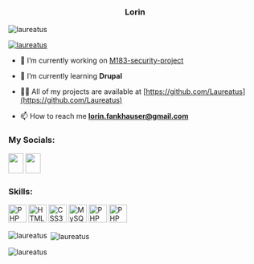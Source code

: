 <h3 align="center">Lorin</h3>


<p align="left"> <img src="https://komarev.com/ghpvc/?username=laureatus&label=Profile%20views&color=0e75b6&style=flat" alt="laureatus" /> </p>


<p align="left"> <a href="https://github.com/ryo-ma/github-profile-trophy"><img src="https://github-profile-trophy.vercel.app/?username=laureatus" alt="laureatus" /></a> </p>


- 🔭 I’m currently working on [M183-security-project](https://github.com/Laureatus/M183-security-project)


- 🌱 I’m currently learning **Drupal**


- 👨‍💻 All of my projects are available at [https://github.com/Laureatus](https://github.com/Laureatus)


- 📫 How to reach me **lorin.fankhauser@gmail.com**


<h3 align="left">My Socials:</h3>

<a href="https://stackoverflow.com/users/14453658" target="_blank" rel="noreferrer"><img src="https://raw.githubusercontent.com/rahuldkjain/github-profile-readme-generator/master/src/images/icons/Social/stack-overflow.svg" width="30" height="40" /></a>
<a href="https://www.drupal.org/u/laureatus" target="_blank" rel="noreferrer"><img src="https://www.drupal.org/sites/all/themes/bluecheese/images/icon-w-drupal.svg" width="30" height="40" /></a>





<h3 align="left">Skills:</h3>
<p align="left">
<a href="https://www.php.net/" target="_blank" rel="noreferrer"><img src="https://raw.githubusercontent.com/danielcranney/readme-generator/main/public/icons/skills/php-colored.svg" width="36" height="36" alt="PHP" /></a>
<a href="https://developer.mozilla.org/en-US/docs/Glossary/HTML5" target="_blank" rel="noreferrer"><img src="https://raw.githubusercontent.com/danielcranney/readme-generator/main/public/icons/skills/html5-colored.svg" width="36" height="36" alt="HTML5" /></a>
<a href="https://www.w3.org/TR/CSS/#css" target="_blank" rel="noreferrer"><img src="https://raw.githubusercontent.com/danielcranney/readme-generator/main/public/icons/skills/css3-colored.svg" width="36" height="36" alt="CSS3" /></a>
<a href="https://www.mysql.com/" target="_blank" rel="noreferrer"><img src="https://raw.githubusercontent.com/danielcranney/readme-generator/main/public/icons/skills/mysql-colored.svg" width="36" height="36" alt="MySQL" /></a>
<a href="https://www.drupal.org/" target="_blank" rel="noreferrer"><img src="https://www.drupal.org/sites/all/themes/bluecheese/images/icon-w-drupal.svg" width="36" height="36" alt="PHP" /></a>
<a href="https://git-scm.com/" target="_blank" rel="noreferrer"><img src="https://git-scm.com/images/logos/downloads/Git-Icon-1788C.png" width="36" height="36" alt="PHP" /></a>
</p>


<p><img align="left" src="https://github-readme-stats.vercel.app/api/top-langs?username=laureatus&show_icons=true&locale=en&layout=compact" alt="laureatus" /></p>


<p>&nbsp;<img align="center" src="https://github-readme-stats.vercel.app/api?username=laureatus&show_icons=true&locale=en" alt="laureatus" /></p>


<p><img align="center" src="https://github-readme-streak-stats.herokuapp.com/?user=laureatus&" alt="laureatus" /></p>
